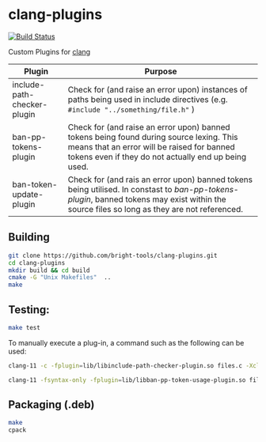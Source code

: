 # clang-plugins

[![Build Status](https://travis-ci.com/bright-tools/clang-plugins.svg?branch=main)](https://travis-ci.com/bright-tools/clang-plugins)

Custom Plugins for [clang](https://clang.llvm.org/)

| Plugin | Purpose |
|--------|---------|
| include-path-checker-plugin | Check for (and raise an error upon) instances of paths being used in include directives (e.g. `#include "../something/file.h"` ) |
| ban-pp-tokens-plugin | Check for (and raise an error upon) banned tokens being found during source lexing.  This means that an error will be raised for banned tokens even if they do not actually end up being used. |
| ban-token-update-plugin | Check for (and rais an error upon) banned tokens being utilised.  In constast to _ban-pp-tokens-plugin_, banned tokens may exist within the source files so long as they are not referenced. |

## Building

```bash
git clone https://github.com/bright-tools/clang-plugins.git
cd clang-plugins
mkdir build && cd build
cmake -G "Unix Makefiles"  ..
make
```

## Testing:

```bash
make test
```

To manually execute a plug-in, a command such as the following can be used:
```bash
clang-11 -c -fplugin=lib/libinclude-path-checker-plugin.so files.c -Xclang -plugin-arg-include-path-checker -Xclang -disallow-parent-dir-include-references
```

```bash
clang-11 -fsyntax-only -fplugin=lib/libban-pp-token-usage-plugin.so files.c -Xclang -analyze -Xclang -analyzer-checker=brighttools.ban-token-usage
```

## Packaging (.deb)

```bash
make
cpack
```
